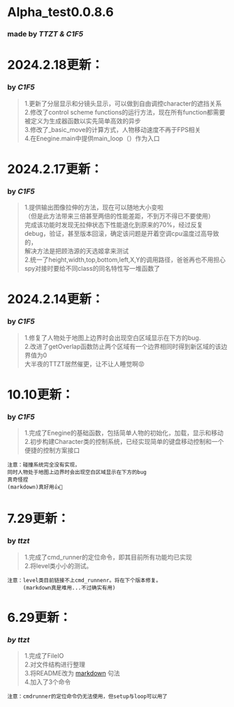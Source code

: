 # Alpha_test0.0.8.6
### made by *TTZT & C1F5*
# 2024.2.18更新：
### by *C1F5*
> 1.更新了分层显示和分镜头显示，可以做到自由调控character的遮挡关系\
> 2.修改了control scheme functions的运行方法，现在所有function都需要被定义为生成器函数以实先简单高效的异步\
> 3.修改了_basic_move的计算方式，人物移动速度不再于FPS相关\
> 4.在Enegine.main中提供main_loop（）作为入口
# 2024.2.17更新：
### by *C1F5*
>1.提供输出图像拉伸的方法，现在可以随地大小变啦\
> （但是此方法带来三倍甚至两倍的性能差距，不到万不得已不要使用）\
> 完成该功能时发现无拉伸状态下性能退化到原来的70%，经过反复debug，验证，甚至版本回滚，确定该问题是开着空调cpu温度过高导致的，\
> 解决方法是把顾浩源的天选姬拿来测试\
> 2.统一了height,width,top,bottom,left,X,Y的调用路径，爸爸再也不用担心spy对接时要给不同class的同名特性写一堆函数了
# 2024.2.14更新：
### by *C1F5*
>1.修复了人物处于地图上边界时会出现空白区域显示在下方的bug.\
>2.改进了getOverlap函数防止两个区域有一个边界相同时得到新区域的该边界值为0\
> 大半夜的TTZT居然催更，让不让人睡觉啊😡
# 10.10更新：
### by *C1F5*
>1.完成了Enegine的基础函数，包括简单人物的初始化，加载，显示和移动\
>2.初步构建Character类的控制系统，已经实现简单的键盘移动控制和一个便捷的控制方案接口

    注意：碰撞系统完全没有实现，
    同时人物处于地图上边界时会出现空白区域显示在下方的bug
    真奇怪捏
    (markdown)真好用👍🤣
# 7.29更新：
### by *ttzt*
>1.完成了cmd_runner的定位命令，即其目前所有功能均已实现\
>2.将level类小小的测试。

    注意：level类目前链接不上cmd_runnenr。将在下个版本修复。
         (markdown真是难用...不过确实有用)
# 6.29更新：
### *by ttzt*
>1.完成了FileIO\
2.对文件结构进行整理\
3.将README改为 [markdown](http://www.markdown.cn/#overview) 句法\
4.加入了3个命令

    注意：cmdrunner的定位命令仍无法使用，但setup与loop可以用了